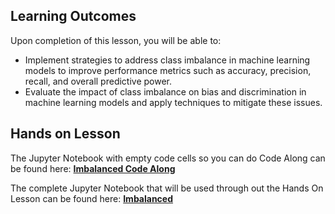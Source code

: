 <!-- # Lesson: Imbalanced -->
## Learning Outcomes

Upon completion of this lesson, you will be able to:
  
- Implement strategies to address class imbalance in machine learning models to improve performance metrics such as accuracy, precision, recall, and overall predictive power.
- Evaluate the impact of class imbalance on bias and discrimination in machine learning models and apply techniques to mitigate these issues.


## Hands on Lesson

The Jupyter Notebook with empty code cells so you can do Code Along can be found here: **[Imbalanced Code Along](https://github.com/data-bootcamp-v4/lessons/blob/main/7_ml/code_along_nb/7.5_imbalanced.ipynb)**

The complete Jupyter Notebook that will be used through out the Hands On Lesson can be found here: **[Imbalanced](https://github.com/data-bootcamp-v4/lessons/blob/main/7_ml/7.5_imbalanced.ipynb)**
